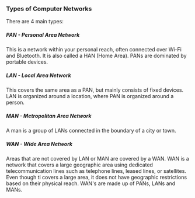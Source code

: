 ### Types of Computer Networks
There are 4 main types:

##### PAN - Personal Area Network
This is a network within your personal reach, often connected over Wi-Fi and Bluetooth. It is also called a HAN (Home Area). PANs are dominated by portable devices. 

##### LAN - Local Area Network
This covers the same area as a PAN, but mainly consists of fixed devices. LAN is organized around a location, where PAN is organized around a person.
##### MAN - Metropolitan Area Network
A man is a group of LANs connected in the boundary of a city or town.

##### WAN -  Wide Area Network
Areas that are not covered by LAN or MAN are covered by a WAN. WAN is a network that covers a large geographic area using dedicated telecommunication lines such as telephone lines, leased lines, or satellites. Even though ti covers a large area, it does not have geographic restrictions based on their physical reach. WAN's are made up of PANs, LANs and MANs.